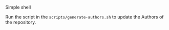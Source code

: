 Simple shell

Run the script in the ``` scripts/generate-authors.sh ``` to update the Authors of the repository.


